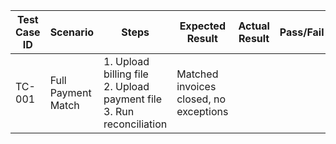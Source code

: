 | Test Case ID | Scenario | Steps | Expected Result | Actual Result | Pass/Fail | Notes |
|-------------|---------|-------|----------------|---------------|-----------|-------|
| TC-001 | Full Payment Match | 1. Upload billing file <br> 2. Upload payment file <br> 3. Run reconciliation | Matched invoices closed, no exceptions | | | |
